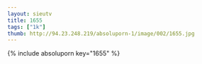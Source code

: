 ```yaml
--- 
layout: sieutv
title: 1655
tags: ["1k"]
thumb: http://94.23.248.219/absoluporn-1/image/002/1655.jpg
---
```

{% include absoluporn key="1655" %} 
